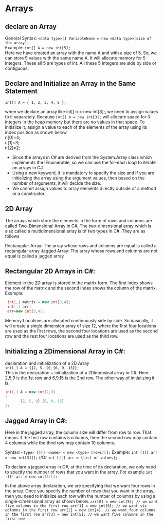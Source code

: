 # Arrays
## declare an Array
General Syntax: `<data type>[] VariableName = new <data type>[size of the array];`<br>
Example: `int[] A = new int[5];`<br>
Here we have created an array with the name A and with a size of 5. So, we can store 5 values with the same name A. It will allocate memory for 5 integers. These all 5 are types of int. All these 5 integers are side by side or contiguous.

## Declare and Initialize an Array in the Same Statement
`int[] A = { 1, 2, 3, 4, 5 };`<br>

 when we declare an array like int[] n = new int[3];, we need to assign values to it separately. Because `int[] n = new int[3];` will allocate space for 3 integers in the heap memory but there are no values in that space. To initialize it, assign a value to each of the elements of the array using its index position as shown below.<br>
 n[0]=4;<br>
 n[1]=3;<br>
 n[2]=2;<br>

 - Since the arrays in C# are derived from the System.Array class which implements the IEnumerable, so we can use the for-each loop to iterate on arrays in C#.
 -  Using a new keyword, it is mandatory to specify the size and if you are initializing the array using the argument values, then based on the number of arguments, it will decide the size.
 - We cannot assign values to array elements directly outside of a method or a constructor.

 ## 2D Array
 The arrays which store the elements in the form of rows and columns are called Two-Dimensional Array in C#. The two-dimensional array which is also called a multidimensional array is of two types in C#. They are as follows

Rectangular Array: The array whose rows and columns are equal is called a rectangular array
Jagged Array: The array whose rows and columns are not equal is called a jagged array

## Rectangular 2D Arrays in C#:
Element in the 2D array is stored in the matrix form. The first index shows the row of the matrix and the second index shows the column of the matrix.<br>
Example:
```cs
 int[,] matrix = new int[3,4];
 int[,] arr;
 arr=new int[3,4];
```
Memory Locations are allocated continuously side by side. So basically, it will create a single dimension array of size 12, where the first four locations are used as the first rows, the second four locations are used as the second row and the rest four locations are used as the third row.

## Initializing a 2Dimensional Array in C#:
declaration and initialization of a 2D Array<br>
`int[,] A = {{2, 5, 9},{6, 9, 15}};`<br>
This is the declaration + initialization of a 2Dimensinal array in C#. Here 2,5,9 is the 1st row and 6,9,15 is the 2nd row. The other way of initializing it is,<br>
```cs
int[,] A = new int[2,3]
{
       {2, 5, 9},{6, 9, 15}
};

```

## Jagged Array in C#:
Here in the jagged array, the column size will differ from row to row. That means if the first row contains 5 columns, then the second row may contain 4 columns while the third row may contain 10 columns. 

Syntax:  `<type> [][] <name> = new <type> [rows][];`
Example:
`int [][] arr = new int[3][];`
//Or
`int [][] arr = {list of values};`

To declare a jagged array in C#, at the time of its declaration, we only need to specify the number of rows that you want in the array. For example
`int [][] arr = new int[4][];`

In the above array declaration, we are specifying that we want four rows in the array. Once you specify the number of rows that you want in the array, then you need to initialize each row with the number of columns by using a single-dimensional array as shown below.
`arr[0] = new int[5]; // we want five columns in the first row
arr[1] = new int[6]; // we want six columns in the first row
arr[2] = new int[4]; // we want four columns in the first row
arr[3] = new int[5]; // we want five columns in the first row`